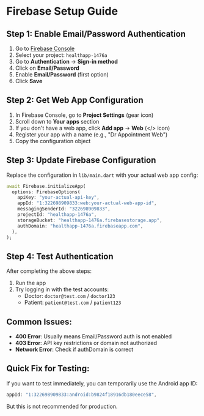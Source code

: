 # Firebase Setup Guide

## Step 1: Enable Email/Password Authentication

1. Go to [Firebase Console](https://console.firebase.google.com/)
2. Select your project: `healthapp-1476a`
3. Go to **Authentication** → **Sign-in method**
4. Click on **Email/Password**
5. Enable **Email/Password** (first option)
6. Click **Save**

## Step 2: Get Web App Configuration

1. In Firebase Console, go to **Project Settings** (gear icon)
2. Scroll down to **Your apps** section
3. If you don't have a web app, click **Add app** → **Web** (</> icon)
4. Register your app with a name (e.g., "Dr Appointment Web")
5. Copy the configuration object

## Step 3: Update Firebase Configuration

Replace the configuration in `lib/main.dart` with your actual web app config:

```dart
await Firebase.initializeApp(
  options: FirebaseOptions(
    apiKey: "your-actual-api-key",
    appId: "1:322698909833:web:your-actual-web-app-id",
    messagingSenderId: "322698909833",
    projectId: "healthapp-1476a",
    storageBucket: "healthapp-1476a.firebasestorage.app",
    authDomain: "healthapp-1476a.firebaseapp.com",
  ),
);
```

## Step 4: Test Authentication

After completing the above steps:
1. Run the app
2. Try logging in with the test accounts:
   - Doctor: `doctor@test.com` / `doctor123`
   - Patient: `patient@test.com` / `patient123`

## Common Issues:

- **400 Error**: Usually means Email/Password auth is not enabled
- **403 Error**: API key restrictions or domain not authorized
- **Network Error**: Check if authDomain is correct

## Quick Fix for Testing:

If you want to test immediately, you can temporarily use the Android app ID:
```dart
appId: "1:322698909833:android:b9824f18916db180eece58",
```
But this is not recommended for production.


